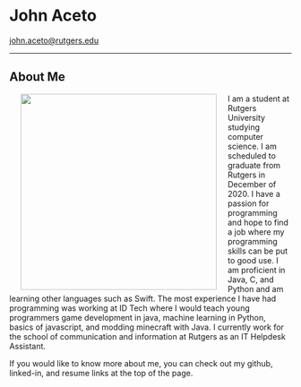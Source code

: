 <script src="https://kit.fontawesome.com/aba1d8c3e9.js" crossorigin="anonymous"></script>

<h1>John Aceto</h1>

<a href = "mailto: john.aceto@rutgers.edu">john.aceto@rutgers.edu</a>

<a href="https://github.com/johnaceto"><i class="fab fa-github fa-2x"></i></a> <a href="https://www.linkedin.com/in/john-aceto-62030812b"><i class="fab fa-linkedin-in fa-2x"></i></a> <a href="https://johnaceto.github.io/resume/"><i class="fas fa-file-pdf fa-2x"></i></a>

---

<h2>About Me</h2>

<img align="left" width="350" height="350" hspace="20" src="https://johnaceto.github.io/assets/img/testme.jpg">

<p>I am a student at Rutgers University studying computer science. I am scheduled to graduate from Rutgers in December of 2020. I have a passion for programming and hope to find a job where my programming skills can be put to good use. I am proficient in Java, C, and Python and am learning other languages such as Swift. The most experience I have had programming was working at ID Tech where I would teach young programmers game development in java, machine learning in Python, basics of javascript, and modding minecraft with Java. I currently work for the school of communication and information at Rutgers as an IT Helpdesk Assistant.</p>

<p>If you would like to know more about me, you can check out my github, linked-in, and resume links at the top of the page.</p>
